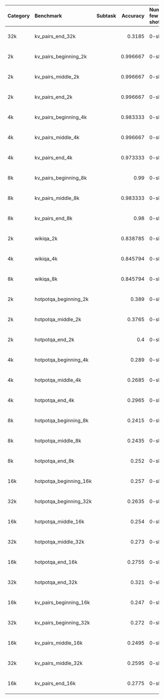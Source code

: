 | Category   | Benchmark              | Subtask   |   Accuracy | Number few shot   | Model               |
|:-----------|:-----------------------|:----------|-----------:|:------------------|:--------------------|
| 32k        | kv_pairs_end_32k       |           |   0.3185   | 0-shot            | gpt-4-turbo-preview |
| 2k         | kv_pairs_beginning_2k  |           |   0.996667 | 0-shot            | gpt-4-turbo-preview |
| 2k         | kv_pairs_middle_2k     |           |   0.996667 | 0-shot            | gpt-4-turbo-preview |
| 2k         | kv_pairs_end_2k        |           |   0.996667 | 0-shot            | gpt-4-turbo-preview |
| 4k         | kv_pairs_beginning_4k  |           |   0.983333 | 0-shot            | gpt-4-turbo-preview |
| 4k         | kv_pairs_middle_4k     |           |   0.996667 | 0-shot            | gpt-4-turbo-preview |
| 4k         | kv_pairs_end_4k        |           |   0.973333 | 0-shot            | gpt-4-turbo-preview |
| 8k         | kv_pairs_beginning_8k  |           |   0.99     | 0-shot            | gpt-4-turbo-preview |
| 8k         | kv_pairs_middle_8k     |           |   0.983333 | 0-shot            | gpt-4-turbo-preview |
| 8k         | kv_pairs_end_8k        |           |   0.98     | 0-shot            | gpt-4-turbo-preview |
| 2k         | wikiqa_2k              |           |   0.838785 | 0-shot            | gpt-4-turbo-preview |
| 4k         | wikiqa_4k              |           |   0.845794 | 0-shot            | gpt-4-turbo-preview |
| 8k         | wikiqa_8k              |           |   0.845794 | 0-shot            | gpt-4-turbo-preview |
| 2k         | hotpotqa_beginning_2k  |           |   0.389    | 0-shot            | gpt-4-turbo-preview |
| 2k         | hotpotqa_middle_2k     |           |   0.3765   | 0-shot            | gpt-4-turbo-preview |
| 2k         | hotpotqa_end_2k        |           |   0.4      | 0-shot            | gpt-4-turbo-preview |
| 4k         | hotpotqa_beginning_4k  |           |   0.289    | 0-shot            | gpt-4-turbo-preview |
| 4k         | hotpotqa_middle_4k     |           |   0.2685   | 0-shot            | gpt-4-turbo-preview |
| 4k         | hotpotqa_end_4k        |           |   0.2965   | 0-shot            | gpt-4-turbo-preview |
| 8k         | hotpotqa_beginning_8k  |           |   0.2415   | 0-shot            | gpt-4-turbo-preview |
| 8k         | hotpotqa_middle_8k     |           |   0.2435   | 0-shot            | gpt-4-turbo-preview |
| 8k         | hotpotqa_end_8k        |           |   0.252    | 0-shot            | gpt-4-turbo-preview |
| 16k        | hotpotqa_beginning_16k |           |   0.257    | 0-shot            | gpt-4-turbo-preview |
| 32k        | hotpotqa_beginning_32k |           |   0.2635   | 0-shot            | gpt-4-turbo-preview |
| 16k        | hotpotqa_middle_16k    |           |   0.254    | 0-shot            | gpt-4-turbo-preview |
| 32k        | hotpotqa_middle_32k    |           |   0.273    | 0-shot            | gpt-4-turbo-preview |
| 16k        | hotpotqa_end_16k       |           |   0.2755   | 0-shot            | gpt-4-turbo-preview |
| 32k        | hotpotqa_end_32k       |           |   0.321    | 0-shot            | gpt-4-turbo-preview |
| 16k        | kv_pairs_beginning_16k |           |   0.247    | 0-shot            | gpt-4-turbo-preview |
| 32k        | kv_pairs_beginning_32k |           |   0.272    | 0-shot            | gpt-4-turbo-preview |
| 16k        | kv_pairs_middle_16k    |           |   0.2495   | 0-shot            | gpt-4-turbo-preview |
| 32k        | kv_pairs_middle_32k    |           |   0.2595   | 0-shot            | gpt-4-turbo-preview |
| 16k        | kv_pairs_end_16k       |           |   0.2775   | 0-shot            | gpt-4-turbo-preview |